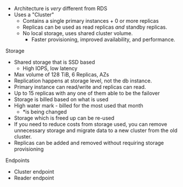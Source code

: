 * Architecture is *very* different from RDS
* Uses a "Cluster"
  * Contains a single primary instances + 0 or more replicas
  * Replicas can be used as read replicas *and* standby replicas.
  * No local storage, uses shared cluster volume.
    * Faster provisioning, improved availability, and performance.

Storage

* Shared storage that is SSD based
  * High IOPS, low latency
* Max volume of 128 TiB, 6 Replicas, AZs
* Replication happens at storage level, not the db instance.
* Primary instance can read/write and replicas can read.
* Up to 15 replicas with any one of them able to be the failover
* Storage is billed based on what is used
* High water mark - billed for the most used that month
  * \*is being changed
* Storage which is freed up can be re-used
* If you need to reduce costs from storage used, you can remove unnecessary storage and migrate data to a new cluster from the old cluster.
* Replicas can be added and removed without requiring storage provisioning

Endpoints

* Cluster endpoint
* Reader endpoint
